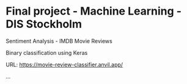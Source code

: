 Final project - Machine Learning - DIS Stockholm
=================================

Sentiment Analysis - IMDB Movie Reviews 

Binary classification using Keras

URL: https://movie-review-classifier.anvil.app/




...
